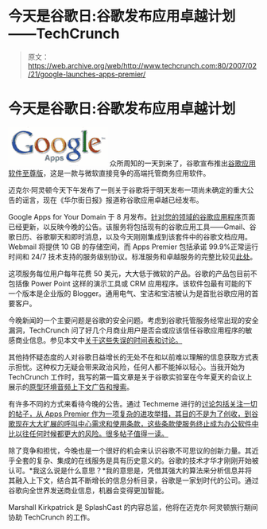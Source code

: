 # 今天是谷歌日:谷歌发布应用卓越计划——TechCrunch

> 原文：<https://web.archive.org/web/http://www.techcrunch.com:80/2007/02/21/google-launches-apps-premier/>

# 今天是谷歌日:谷歌发布应用卓越计划

[![](img/71f739babf81481687099d903161f6c8.png)](https://web.archive.org/web/20220626080557/https://www.google.com/a/) 众所周知的一天到来了，谷歌宣布推出[谷歌应用软件至尊版](https://web.archive.org/web/20220626080557/https://www.google.com/a/)，这是一款与微软直接竞争的高端托管商务应用软件。

迈克尔·阿灵顿今天下午发布了一则关于谷歌将于明天发布一项尚未确定的重大公告的谣言，现在《华尔街日报》报道称谷歌应用卓越已经发布。

Google Apps for Your Domain 于 8 月发布。[针对您的领域的谷歌应用程序](https://web.archive.org/web/20220626080557/https://www.google.com/a/)页面已经更新，以反映今晚的公告。该服务将包括现有的谷歌应用工具——Gmail、谷歌日历、谷歌聊天和即时消息，以及今天刚刚集成到该套件中的谷歌文档应用。Webmail 将提供 10 GB 的存储空间，而 Apps Premier 包括承诺 99.9%正常运行时间和 24/7 技术支持的服务级别协议。标准服务和卓越服务的完整比较见[此处](https://web.archive.org/web/20220626080557/http://www.google.com/a/help/intl/en/admins/editions.html)。

这项服务每位用户每年花费 50 美元，大大低于微软的产品。谷歌的产品包目前不包括像 Power Point 这样的演示工具或 CRM 应用程序。该软件包最有可能的下一个版本是企业版的 Blogger。通用电气、宝洁和宝洁被认为是首批谷歌应用的首要客户。

今晚新闻的一个主要问题是谷歌的安全问题。考虑到谷歌托管服务经常出现的安全漏洞，TechCrunch 问了好几个月商业用户是否会或应该信任谷歌应用程序的敏感商业信息。参见本文中[关于这些失误的时间表和讨论。](https://web.archive.org/web/20220626080557/http://www.beta.techcrunch.com/2006/10/18/google-security-mishaps-and-user-trust/)

其他持怀疑态度的人对谷歌日益增长的无处不在和以前难以理解的信息获取方式表示担忧。这种权力无疑会带来政治风险，任何人都不能掉以轻心。当我开始为 TechCrunch 工作时，我写的第一篇文章是关于谷歌实验室在今年夏天的会议上展示的[原型环境音频上下文广告和搜索](https://web.archive.org/web/20220626080557/http://www.beta.techcrunch.com/2006/06/08/google-research-prototypes-ambient-audio-contextual-content/)。

有许多不同的方式来看待今晚的公告。通过 Techmeme 进行的[讨论包括关注一切的帖子，从 Apps Premier 作为一项复杂的进攻举措，其目的不是为了创收，到谷歌现在大大扩展的呼叫中心需求和使用条款，这些条款使服务终止成为办公软件中比以往任何时候都更大的风险。很多帖子值得一读。](https://web.archive.org/web/20220626080557/http://www.techmeme.com/070222/p9#a070222p9)

除了竞争和担忧，今晚也是一个很好的机会来认识谷歌不可思议的创新力量。其近乎全套的复杂、集成的在线服务是具有历史意义的。谷歌的技术才华才刚刚开始被认可。*我这么说是什么意思？*我的意思是，凭借其强大的算法来分析信息并将其融入上下文，结合其不断增长的信息分析目录，谷歌是一家划时代的公司。通过谷歌向全世界发送商业信息，机器会变得更加智能。

Marshall Kirkpatrick 是 SplashCast 的内容总监，他将在迈克尔·阿灵顿旅行期间协助 TechCrunch 的工作。